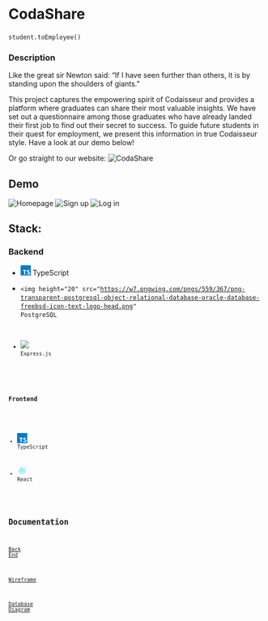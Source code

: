 # CodaShare

`student.toEmployee()`

### Description

Like the great sir Newton said: “If I have seen further than others, it is by standing upon the shoulders of giants.” 

This project captures the empowering spirit of Codaisseur and provides a platform where graduates can share their most valuable insights. We have set out a questionnaire among those graduates who have already landed their first job to find out their secret to success. To guide future students in their quest for employment, we present this information in true Codaisseur style. Have a look at our demo below!

Or go straight to our website:
![CodaShare](https://adoring-varahamihira-27939f.netlify.app/)

## Demo
![Homepage](https://github.com/FarzadTaghavi/group-project-frontend/blob/development/assets/Screenshot_2020-10-30%20React%20App(1).png)
![Sign up](https://github.com/FarzadTaghavi/group-project-frontend/blob/development/assets/Screenshot_2020-10-30%20React%20App(2).png)
![Log in](https://github.com/FarzadTaghavi/group-project-frontend/blob/development/assets/Screenshot_2020-10-30%20React%20App(3).png)

## Stack:

### Backend

- <code><img height="20" src="https://raw.githubusercontent.com/github/explore/80688e429a7d4ef2fca1e82350fe8e3517d3494d/topics/typescript/typescript.png"></code> TypeScript


- <code><img height="20" src="https://w7.pngwing.com/pngs/559/367/png-transparent-postgresql-object-relational-database-oracle-database-freebsd-icon-text-logo-head.png" PostgreSQL

- <code><img height="20" src="https://codeandunicorns.com/wp-content/uploads/2017/11/node-express.png"> Express.js


### Frontend

- <code><img height="20" src="https://raw.githubusercontent.com/github/explore/80688e429a7d4ef2fca1e82350fe8e3517d3494d/topics/typescript/typescript.png"></code>
TypeScript

- <code><img height="20" src="https://raw.githubusercontent.com/github/explore/80688e429a7d4ef2fca1e82350fe8e3517d3494d/topics/react/react.png"></code>
React



## Documentation

[Back End](https://github.com/FarzadTaghavi/group-project-backend)

[Wireframe](https://wireframepro.mockflow.com/view/Maec1906cc3d0caab0ce23ec3a2f4b3501603719012894#/page/4ce232b3670340d59edd37548be5ca47)

[Database Diagram](https://dbdiagram.io/d/5f93d86d3a78976d7b78f7f0)
